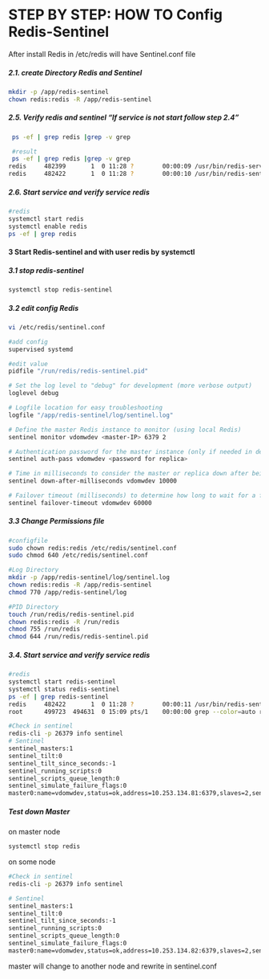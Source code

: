 # STEP BY STEP: HOW TO Config Redis-Sentinel

After install Redis in /etc/redis will have Sentinel.conf file

##### 2.1. create Directory Redis and Sentinel
```bash
mkdir -p /app/redis-sentinel
chown redis:redis -R /app/redis-sentinel
```
 ##### 2.5. Verify redis and sentinel   “If service is not start follow step 2.4”
```bash
 ps -ef | grep redis |grep -v grep

 #result
 ps -ef | grep redis |grep -v grep
redis     482399       1  0 11:28 ?        00:00:09 /usr/bin/redis-server 0.0.0.0:6379
redis     482422       1  0 11:28 ?        00:00:10 /usr/bin/redis-sentinel *:26379 [sentinel]

 ```
 ##### 2.6. Start service and verify service redis
```bash
#redis
systemctl start redis
systemctl enable redis
ps -ef | grep redis
 ```
 #### 3 Start Redis-sentinel and with user redis by systemctl

##### 3.1 stop redis-sentinel
```bash
systemctl stop redis-sentinel
 ```
##### 3.2 edit config Redis
```bash
vi /etc/redis/sentinel.conf
 ```

```bash
#add config
supervised systemd

#edit value 
pidfile "/run/redis/redis-sentinel.pid"

# Set the log level to "debug" for development (more verbose output)
loglevel debug

# Logfile location for easy troubleshooting
logfile "/app/redis-sentinel/log/sentinel.log"

# Define the master Redis instance to monitor (using local Redis)
sentinel monitor vdomwdev <master-IP> 6379 2

# Authentication password for the master instance (only if needed in dev environment)
sentinel auth-pass vdomwdev <password for replica>

# Time in milliseconds to consider the master or replica down after being unreachable
sentinel down-after-milliseconds vdomwdev 10000

# Failover timeout (milliseconds) to determine how long to wait for a failover to complete
sentinel failover-timeout vdomwdev 60000
 ```
##### 3.3 Change Permissions file
 ```bash
#configfile
sudo chown redis:redis /etc/redis/sentinel.conf
sudo chmod 640 /etc/redis/sentinel.conf

#Log Directory
mkdir -p /app/redis-sentinel/log/sentinel.log
chown redis:redis -R /app/redis-sentinel
chmod 770 /app/redis-sentinel/log

#PID Directory
touch /run/redis/redis-sentinel.pid
chown redis:redis -R /run/redis
chmod 755 /run/redis
chmod 644 /run/redis/redis-sentinel.pid
 ```
 ##### 3.4. Start service and verify service redis
```bash
#redis
systemctl start redis-sentinel
systemctl status redis-sentinel
ps -ef | grep redis-sentinel
redis     482422       1  0 11:28 ?        00:00:11 /usr/bin/redis-sentinel *:26379 [sentinel]
root      499723  494631  0 15:09 pts/1    00:00:00 grep --color=auto redis-sentinel
 ```
 ```bash
#Check in sentinel
redis-cli -p 26379 info sentinel
# Sentinel
sentinel_masters:1
sentinel_tilt:0
sentinel_tilt_since_seconds:-1
sentinel_running_scripts:0
sentinel_scripts_queue_length:0
sentinel_simulate_failure_flags:0
master0:name=vdomwdev,status=ok,address=10.253.134.81:6379,slaves=2,sentinels=3
 ```
##### Test down Master
on master node
 ```bash
systemctl stop redis
 ```
 on some node
```bash
#Check in sentinel
redis-cli -p 26379 info sentinel

# Sentinel
sentinel_masters:1
sentinel_tilt:0
sentinel_tilt_since_seconds:-1
sentinel_running_scripts:0
sentinel_scripts_queue_length:0
sentinel_simulate_failure_flags:0
master0:name=vdomwdev,status=ok,address=10.253.134.82:6379,slaves=2,sentinels=3
 ```
 master will change to another node and rewrite in sentinel.conf